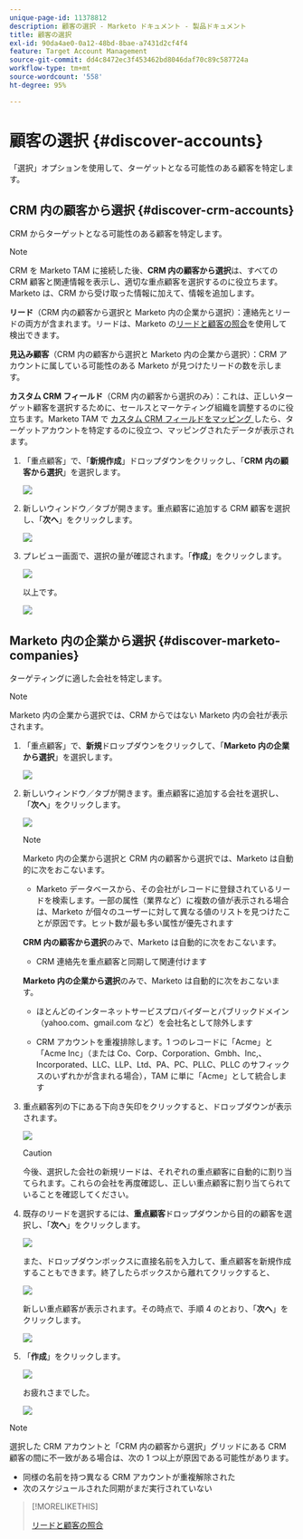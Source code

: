 ```yaml
---
unique-page-id: 11378812
description: 顧客の選択 - Marketo ドキュメント - 製品ドキュメント
title: 顧客の選択
exl-id: 90da4ae0-0a12-48bd-8bae-a7431d2cf4f4
feature: Target Account Management
source-git-commit: dd4c8472ec3f453462bd8046daf70c89c587724a
workflow-type: tm+mt
source-wordcount: '558'
ht-degree: 95%

---
```


# 顧客の選択 {#discover-accounts}

「選択」オプションを使用して、ターゲットとなる可能性のある顧客を特定します。

## CRM 内の顧客から選択 {#discover-crm-accounts}

CRM からターゲットとなる可能性のある顧客を特定します。

>[!NOTE]
>
>CRM を Marketo TAM に接続した後、**CRM 内の顧客から選択**&#x200B;は、すべての CRM 顧客と関連情報を表示し、適切な重点顧客を選択するのに役立ちます。Marketo は、CRM から受け取った情報に加えて、情報を追加します。

**リード**（CRM 内の顧客から選択と Marketo 内の企業から選択）：連絡先とリードの両方が含まれます。リードは、Marketo の[リードと顧客の照合](/help/marketo/product-docs/target-account-management/target/named-accounts/lead-to-account-matching.md)を使用して検出できます。

**見込み顧客**（CRM 内の顧客から選択と Marketo 内の企業から選択）：CRM アカウントに属している可能性のある Marketo が見つけたリードの数を示します。

**カスタム CRM フィールド**（CRM 内の顧客から選択のみ）：これは、正しいターゲット顧客を選択するために、セールスとマーケティング組織を調整するのに役立ちます。Marketo TAM で [ カスタム CRM フィールドをマッピング ](/help/marketo/product-docs/target-account-management/setup-tam/create-a-custom-field-for-crm-discovery.md) したら、ターゲットアカウントを特定するのに役立つ、マッピングされたデータが表示されます。

1. 「重点顧客」で、「**新規作成**」ドロップダウンをクリックし、「**CRM 内の顧客から選択**」を選択します。

   ![](assets/disc-crm-one.png)

1. 新しいウィンドウ／タブが開きます。重点顧客に追加する CRM 顧客を選択し、「**次へ**」をクリックします。

   ![](assets/disc-crm-two.png)

1. プレビュー画面で、選択の量が確認されます。「**作成**」をクリックします。

   ![](assets/disc-three.png)

   以上です。

   ![](assets/disc-four.png)

## Marketo 内の企業から選択 {#discover-marketo-companies}

ターゲティングに適した会社を特定します。

>[!NOTE]
>
>Marketo 内の企業から選択では、CRM からではない Marketo 内の会社が表示されます。

1. 「重点顧客」で、**新規**&#x200B;ドロップダウンをクリックして、「**Marketo 内の企業から選択**」を選択します。

   ![](assets/one-1.png)

1. 新しいウィンドウ／タブが開きます。重点顧客に追加する会社を選択し、「**次へ**」をクリックします。

   ![](assets/disc-comp-two.png)

   >[!NOTE]
   >
   >Marketo 内の企業から選択と CRM 内の顧客から選択では、Marketo は自動的に次をおこないます。
   >
   >* Marketo データベースから、その会社がレコードに登録されているリードを検索します。一部の属性（業界など）に複数の値が表示される場合は、Marketo が個々のユーザーに対して異なる値のリストを見つけたことが原因です。ヒット数が最も多い属性が優先されます
   >
   >**CRM 内の顧客から選択**&#x200B;のみで、Marketo は自動的に次をおこないます。
   >
   >* CRM 連絡先を重点顧客と同期して関連付けます
   >
   >**Marketo 内の企業から選択**&#x200B;のみで、Marketo は自動的に次をおこないます。
   >
   >* ほとんどのインターネットサービスプロバイダーとパブリックドメイン（yahoo.com、gmail.com など）を会社名として除外します
   >
   >* CRM アカウントを重複排除します。1 つのレコードに「Acme」と「Acme Inc」（または Co、Corp、Corporation、Gmbh、Inc,、Incorporated、LLC、LLP、Ltd、PA、PC、PLLC、PLLC のサフィックスのいずれかが含まれる場合），TAM に単に「Acme」として統合します

1. 重点顧客列の下にある下向き矢印をクリックすると、ドロップダウンが表示されます。

   ![](assets/disc-comp-three.png)

   >[!CAUTION]
   >
   >今後、選択した会社の新規リードは、それぞれの重点顧客に自動的に割り当てられます。これらの会社を再度確認し、正しい重点顧客に割り当てられていることを確認してください。

1. 既存のリードを選択するには、**重点顧客**&#x200B;ドロップダウンから目的の顧客を選択し、「**次へ**」をクリックします。

   ![](assets/disc-comp-four.png)

   また、ドロップダウンボックスに直接名前を入力して、重点顧客を新規作成することもできます。終了したらボックスから離れてクリックすると、

   ![](assets/disc-comp-five.png)

   新しい重点顧客が表示されます。その時点で、手順 4 のとおり、「**次へ**」をクリックします。

   ![](assets/disc-comp-six.png)

1. 「**作成**」をクリックします。

   ![](assets/disc-comp-seven.png)

   お疲れさまでした。

   ![](assets/disc-co-six.png)

>[!NOTE]
>
>選択した CRM アカウントと「CRM 内の顧客から選択」グリッドにある CRM 顧客の間に不一致がある場合は、次の 1 つ以上が原因である可能性があります。
>
>* 同様の名前を持つ異なる CRM アカウントが重複解除された
>* 次のスケジュールされた同期がまだ実行されていない

>[!MORELIKETHIS]
>
>[リードと顧客の照合](/help/marketo/product-docs/target-account-management/target/named-accounts/lead-to-account-matching.md)
